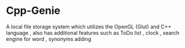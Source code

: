 # Cpp-Genie
A local file storage system which utilizes the OpenGL (Glut) and C++ language , also has additional features such as ToDo list , clock , search engine for word , synonyms adding
